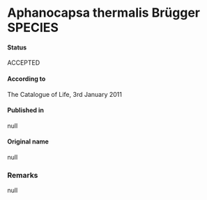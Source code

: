 # Aphanocapsa thermalis Brügger SPECIES

#### Status
ACCEPTED

#### According to
The Catalogue of Life, 3rd January 2011

#### Published in
null

#### Original name
null

### Remarks
null